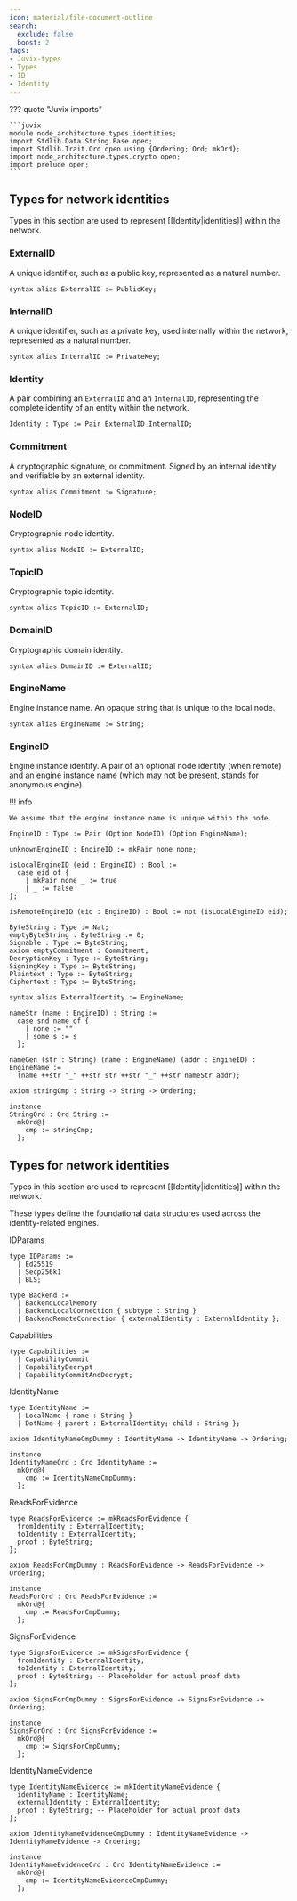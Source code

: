 ```yaml
---
icon: material/file-document-outline
search:
  exclude: false
  boost: 2
tags:
- Juvix-types
- Types
- ID
- Identity
---
```


??? quote "Juvix imports"

    ```juvix
    module node_architecture.types.identities;
    import Stdlib.Data.String.Base open;
    import Stdlib.Trait.Ord open using {Ordering; Ord; mkOrd};
    import node_architecture.types.crypto open;
    import prelude open;
    ```

## Types for network identities

Types in this section are used to represent [[Identity|identities]] within the network.

### ExternalID

A unique identifier, such as a public key, represented as a natural number.

```juvix
syntax alias ExternalID := PublicKey;
```

### InternalID

A unique identifier, such as a private key, used internally within the network,
represented as a natural number.

```juvix
syntax alias InternalID := PrivateKey;
```

### Identity

A pair combining an `ExternalID` and an `InternalID`, representing the complete
identity of an entity within the network.

```juvix
Identity : Type := Pair ExternalID InternalID;
```

### Commitment

A cryptographic signature, or commitment.
Signed by an internal identity and verifiable by an external identity.

```juvix
syntax alias Commitment := Signature;
```

### NodeID

Cryptographic node identity.

```juvix
syntax alias NodeID := ExternalID;
```

### TopicID

Cryptographic topic identity.

```juvix
syntax alias TopicID := ExternalID;
```

### DomainID

Cryptographic domain identity.

```juvix
syntax alias DomainID := ExternalID;
```

### EngineName

Engine instance name.
An opaque string that is unique to the local node.

```juvix
syntax alias EngineName := String;
```

### EngineID

Engine instance identity. A pair of an optional node identity (when remote) and
an engine instance name (which may not be present, stands for anonymous engine).

!!! info

    We assume that the engine instance name is unique within the node.

```juvix
EngineID : Type := Pair (Option NodeID) (Option EngineName);
```

```juvix
unknownEngineID : EngineID := mkPair none none;
```

```juvix
isLocalEngineID (eid : EngineID) : Bool :=
  case eid of {
    | mkPair none _ := true
    | _ := false
};
```

```juvix
isRemoteEngineID (eid : EngineID) : Bool := not (isLocalEngineID eid);
```

```juvix
ByteString : Type := Nat;
emptyByteString : ByteString := 0;
Signable : Type := ByteString;
axiom emptyCommitment : Commitment;
DecryptionKey : Type := ByteString;
SigningKey : Type := ByteString;
Plaintext : Type := ByteString;
Ciphertext : Type := ByteString;

syntax alias ExternalIdentity := EngineName;
```

```juvix
nameStr (name : EngineID) : String :=
  case snd name of {
    | none := ""
    | some s := s
  };
```

```juvix
nameGen (str : String) (name : EngineName) (addr : EngineID) : EngineName :=
  (name ++str "_" ++str str ++str "_" ++str nameStr addr);
```

```juvix
axiom stringCmp : String -> String -> Ordering;

instance
StringOrd : Ord String :=
  mkOrd@{
    cmp := stringCmp;
  };
```

## Types for network identities

Types in this section are used to represent [[Identity|identities]] within the network.

These types define the foundational data structures used across the identity-related engines.

IDParams

```juvix
type IDParams :=
  | Ed25519
  | Secp256k1
  | BLS;
```

```juvix
type Backend :=
  | BackendLocalMemory
  | BackendLocalConnection { subtype : String }
  | BackendRemoteConnection { externalIdentity : ExternalIdentity };
```

Capabilities

```juvix
type Capabilities :=
  | CapabilityCommit
  | CapabilityDecrypt
  | CapabilityCommitAndDecrypt;
```

IdentityName

```juvix
type IdentityName :=
  | LocalName { name : String }
  | DotName { parent : ExternalIdentity; child : String };

axiom IdentityNameCmpDummy : IdentityName -> IdentityName -> Ordering;

instance
IdentityNameOrd : Ord IdentityName :=
  mkOrd@{
    cmp := IdentityNameCmpDummy;
  };
```

ReadsForEvidence

```juvix
type ReadsForEvidence := mkReadsForEvidence {
  fromIdentity : ExternalIdentity;
  toIdentity : ExternalIdentity;
  proof : ByteString;
};

axiom ReadsForCmpDummy : ReadsForEvidence -> ReadsForEvidence -> Ordering;

instance
ReadsForOrd : Ord ReadsForEvidence :=
  mkOrd@{
    cmp := ReadsForCmpDummy;
  };
```

SignsForEvidence

```juvix
type SignsForEvidence := mkSignsForEvidence {
  fromIdentity : ExternalIdentity;
  toIdentity : ExternalIdentity;
  proof : ByteString; -- Placeholder for actual proof data
};

axiom SignsForCmpDummy : SignsForEvidence -> SignsForEvidence -> Ordering;

instance
SignsForOrd : Ord SignsForEvidence :=
  mkOrd@{
    cmp := SignsForCmpDummy;
  };
```

IdentityNameEvidence

```juvix
type IdentityNameEvidence := mkIdentityNameEvidence {
  identityName : IdentityName;
  externalIdentity : ExternalIdentity;
  proof : ByteString; -- Placeholder for actual proof data
};

axiom IdentityNameEvidenceCmpDummy : IdentityNameEvidence -> IdentityNameEvidence -> Ordering;

instance
IdentityNameEvidenceOrd : Ord IdentityNameEvidence :=
  mkOrd@{
    cmp := IdentityNameEvidenceCmpDummy;
  };
```
